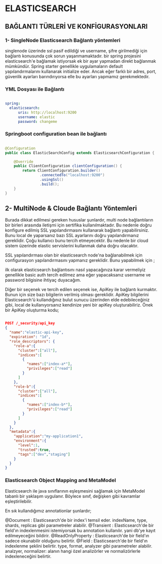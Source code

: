 # ELASTICSEARCH

## BAĞLANTI TÜRLERİ VE KONFİGURASYONLARI

###  1- SingleNode Elasticsearch Bağlantı yöntemleri

singlenode üzerinde ssl pasif edildiği ve username, şifre girilmediği için bağlantı konusunda çok sorun yaşanmamaktadır.
bir spring projesini elasticsearch'e bağlamak istiyorsak ek bir ayar yapmadan direkt bağlanmak mümkündür. Spring starter genellikle uygulamaların default yapılandırmalarını kullanarak initialize eder. Ancak eğer farklı bir adres, port, güvenlik ayarları barındırıyorsa elle bu ayarları yapmamız gerekmektedir.

### YML Dosyası ile Bağlantı

```yml

spring:
  elasticsearch:
      uris: http://localhost:9200
      username: elastic
      password: changeme

```

### Springboot configuration bean ile bağlantı

```java

@Configuration
public class ElasticSearchConfig extends ElasticsearchConfiguration {

    @Override
    public ClientConfiguration clientConfiguration() {
        return ClientConfiguration.builder()
                .connectedTo("localhost:9200")
                .usingSsl()
                .build();
    }
}

```


## 2- MultiNode & Cloude Bağlantı Yöntemleri

Burada dikkat edilmesi gereken hususlar şunlardır, multi node bağlantıların bir birleri arasında iletişmi için sertifika kullanılmaktadır. Bu nedenle doğru konfigure edilmiş SSL yapılandırmasını kullanarak bağlantı yapabilirsiniz. Bunu local de yaparsanız bazı SSL ayarlarını doğru yapılandırmanız gereklidir. Çoğu kullanıcı bunu tercih etmeyecektir. Bu nedenle bir cloud sistem üzerinde elastic servislerini kullanmak daha doğru olacaktır.

SSL yapılandırması olan bir elasticsearch node'na bağlanabilmek için configurasyon yapılandırmasını yapmanız gereklidir. Bunu yapabilmek için ;

ilk olarak elasticsearch bağlantısını nasıl yapacağınıza karar vermeliyiz genellikle basic auth tercih edilmez ama eğer yapacaksanız username ve password bilgisine ihtiyaç duyacağım.

Diğer bir seçenek ve tercih edilen seçenek ise, ApiKey ile bağlantı kurmaktır. Bunun için size bazı bilgilerin verilmiş olması gereklidir. ApiKey bilgilerini Elasticsearch'ü kullandığınız bulut sunucu üzerinden elde edebileceğiniz gibi, local de kullanıyorsanız kendinize yeni bir apiKey oluşturabiliriz. Önek bir ApiKey oluşturma kodu;

```json

POST /_security/api_key
{
  "name":"elastic-api-key",
  "expiration": "1d",
  "role_descriptors": {
    "role-a":{
      "cluster":["all"],
      "indices":[
        {
          "names":["index-a*"],
          "privileges":["read"]
        }
      ]
    },
    "role-b":{
      "cluster":["all"],
      "indices":[
        {
          "names":["index-b*"],
          "privileges":["read"]
        }
      ]
    }
  },
  "metadata":{
    "application":"my-application1",
    "environment":{
      "level":1,
      "trusted":true,
      "tags":["dev","staging"]
    }
  }
}

```


### Elasticsearch Object Mapping and MetaModel

Elasticsearch ile java sınıflarının eşleşmesini sağlamak için MetaModel tabanlı bir yaklaşım uygulanır. Böylece sınıf, değişken gibi kavramlar eşleştirilebilir.

En sık kullandığımız annotationlar şunlardır;

@Document : Elasticsearch'de bir index'i temsil eder. indexName, type, shards, replicas gibi parametreler alabilir.
@Transient : Elasticsearch'de bir field'ın indexlenmesini istemiyorsak bu annotation kullanılır. yani db'ye kayıt edilmeyeceğini bildirir.
@ReadOnlyProperty : Elasticsearch'de bir field'ın sadece okunabilir olduğunu belirtir.
@Field : Elasticsearch'de bir field'ın indexlenme şeklini belirtir. type, format, analyzer gibi parametreler alabilir.
analzyer, normalizer: alanın hangi özel analizörler ve normalizörlerle indexleneceğini belirtir.